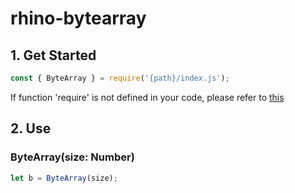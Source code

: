 # rhino-bytearray

## 1. Get Started
```javascript
const { ByteArray } = require('{path}/index.js');
```
If function 'require' is not defined in your code, please refer to <a href="https://github.com/NoBrain0917/Rhino-in-require">this</a>

## 2. Use
### ByteArray(size: Number)
```javascript
let b = ByteArray(size);
```
